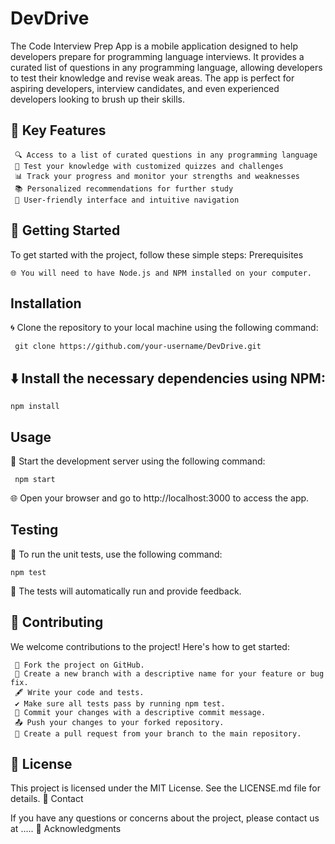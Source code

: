 # DevDrive


The Code Interview Prep App is a mobile application designed to help developers prepare for programming language interviews. It provides a curated list of questions in any programming language, allowing developers to test their knowledge and revise weak areas. The app is perfect for aspiring developers, interview candidates, and even experienced developers looking to brush up their skills.

## 🚀 Key Features
     🔍 Access to a list of curated questions in any programming language
     📝 Test your knowledge with customized quizzes and challenges
     📊 Track your progress and monitor your strengths and weaknesses
     📚 Personalized recommendations for further study
     🎨 User-friendly interface and intuitive navigation

## 📖 Getting Started

To get started with the project, follow these simple steps:
Prerequisites

    🌐 You will need to have Node.js and NPM installed on your computer.

## Installation

🌀 Clone the repository to your local machine using the following command:

     git clone https://github.com/your-username/DevDrive.git

## ⬇️ Install the necessary dependencies using NPM:

    npm install

## Usage

🚀 Start the development server using the following command:

     npm start

🌐 Open your browser and go to http://localhost:3000 to access the app.


## Testing

🧪 To run the unit tests, use the following command:

    npm test

🚦 The tests will automatically run and provide feedback.

## 🤝 Contributing

We welcome contributions to the project! Here's how to get started:

     🍴 Fork the project on GitHub.
     🌿 Create a new branch with a descriptive name for your feature or bug fix.
     🖋️ Write your code and tests.
     ✔️ Make sure all tests pass by running npm test.
     📝 Commit your changes with a descriptive commit message.
     📤 Push your changes to your forked repository.
     🔀 Create a pull request from your branch to the main repository.

## 📜 License

This project is licensed under the MIT License. See the LICENSE.md file for details.
📧 Contact

If you have any questions or concerns about the project, please contact us at .....
🙏 Acknowledgments




